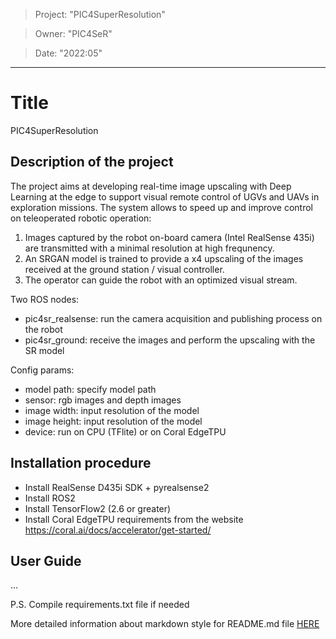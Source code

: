> Project: "PIC4SuperResolution"

> Owner: "PIC4SeR" 

> Date: "2022:05" 

---

# Title
PIC4SuperResolution
## Description of the project
The project aims at developing real-time image upscaling with Deep Learning at the edge to support visual remote control of UGVs and UAVs in exploration missions. The system allows to speed up and improve control on teleoperated robotic operation:
1) Images captured by the robot on-board camera (Intel RealSense 435i) are transmitted with a minimal resolution at high frequnency. 
2) An SRGAN model is trained to provide a x4 upscaling of the images received at the ground station / visual controller.
3) The operator can guide the robot with an optimized visual stream. 

Two ROS nodes:
  - pic4sr_realsense: run the camera acquisition and publishing process on the robot
  - pic4sr_ground: receive the images and perform the upscaling with the SR model

Config params:
  - model path: specify model path
  - sensor: rgb images and depth images
  - image width: input resolution of the model
  - image height: input resolution of the model
  - device: run on CPU (TFlite) or on Coral EdgeTPU

## Installation procedure
- Install RealSense D435i SDK + pyrealsense2
- Install ROS2
- Install TensorFlow2 (2.6 or greater)
- Install Coral EdgeTPU requirements from the website https://coral.ai/docs/accelerator/get-started/

## User Guide
...

P.S. Compile requirements.txt file if needed

More detailed information about markdown style for README.md file [HERE](https://github.com/adam-p/markdown-here/wiki/Markdown-Cheatsheet)
